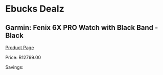 
# Ebucks Dealz
## Garmin: Fenix 6X PRO Watch with Black Band - Black
[Product Page](https://www.ebucks.com/web/shop/productSelected.do?prodId=367436058&catId=872270976)

Price: R12799.00

Savings: 


	